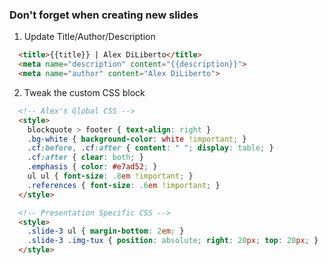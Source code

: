 ### Don't forget when creating new slides

1. Update Title/Author/Description

```html
  <title>{{title}} | Alex DiLiberto</title>
  <meta name="description" content="{{description}}">
  <meta name="author" content="Alex DiLiberto">
```

2. Tweak the custom CSS block
    
```html
  <!-- Alex's Global CSS -->
  <style>
    blockquote > footer { text-align: right }
    .bg-white { background-color: white !important; }
    .cf:before, .cf:after { content: " "; display: table; }
    .cf:after { clear: both; }
    .emphasis { color: #e7ad52; }
    ul ul { font-size: .8em !important; }
    .references { font-size: .6em !important; }
  </style>

  <!-- Presentation Specific CSS -->
  <style>
    .slide-3 ul { margin-bottom: 2em; }
    .slide-3 .img-tux { position: absolute; right: 20px; top: 20px; }
  </style>
```
